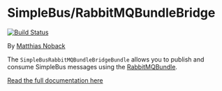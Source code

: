 # SimpleBus/RabbitMQBundleBridge

[![Build Status](https://travis-ci.org/SimpleBus/RabbitMQBundleBridge.svg?branch=master)](https://travis-ci.org/SimpleBus/RabbitMQBundleBridge)

By [Matthias Noback](http://php-and-symfony.matthiasnoback.nl/)

The `SimpleBusRabbitMQBundleBridgeBundle` allows you to publish and consume SimpleBus messages using the
[RabbitMQBundle](https://github.com/php-amqplib/RabbitMqBundle).

[Read the full documentation here](http://simplebus.github.io/RabbitMQBundleBridge)

